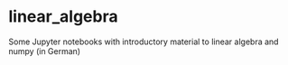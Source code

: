 # linear_algebra
Some Jupyter notebooks with introductory material to linear algebra and numpy (in German)
